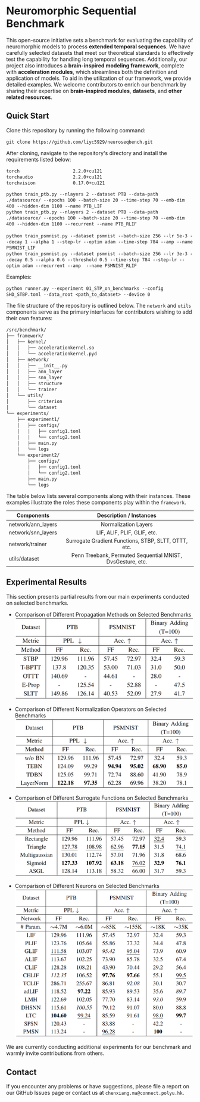 # Neuromorphic Sequential Benchmark

This open-source initiative sets a benchmark for evaluating the capability of neuromorphic models to process **extended temporal sequences**. We have carefully selected datasets that meet our theoretical standards to effectively test the capability for handling long temporal sequences. Additionally, our project also introduces a **brain-inspired modeling framework**, complete with **acceleration modules**, which streamlines both the definition and application of models. To aid in the utilization of our framework, we provide detailed examples. We welcome contributors to enrich our benchmark by sharing their expertise on **brain-inspired modules**, **datasets**, and **other related resources**.

## Quick Start

Clone this repository by running the following command:

```shell
git clone https://github.com/liyc5929/neuroseqbench.git
```

After cloning, navigate to the repository's directory and install the requirements listed below:

```shell
torch                    2.2.0+cu121
torchaudio               2.2.0+cu121
torchvision              0.17.0+cu121
```

```
python train_ptb.py --nlayers 2 --dataset PTB --data-path ./datasource/ --epochs 100 --batch-size 20 --time-step 70 --emb-dim 400 --hidden-dim 1100 --name PTB_LIF
python train_ptb.py --nlayers 2 --dataset PTB --data-path ./datasource/ --epochs 100 --batch-size 20 --time-step 70 --emb-dim 400 --hidden-dim 1100 --recurrent --name PTB_RLIF

python train_psmnist.py --dataset psmnist --batch-size 256 --lr 5e-3 --decay 1 --alpha 1 --step-lr --optim adam --time-step 784 --amp --name PSMNIST_LIF
python train_psmnist.py --dataset psmnist --batch-size 256 --lr 3e-3 --decay 0.5 --alpha 0.6 --threshold 0.5 --time-step 784 --step-lr --optim adam --recurrent --amp  --name PSMNIST_RLIF
```

Examples:
```
python runner.py --experiment 01_STP_on_benchmarks --config SHD_STBP.toml --data_root <path_to_dataset> --device 0
```


The file structure of the repository is outlined below. The `network` and `utils` components serve as the primary interfaces for contributors wishing to add their own features:

```
/src/benchmark/
├── framework/
│   ├── kernel/
│   │   ├── accelerationkernel.so
│   │   └── accelerationkernel.pyd
│   ├── network/
│   │   ├── __init__.py
│   │   ├── ann_layer
│   │   ├── snn_layer
│   │   ├── structure
│   │   └── trainer
│   └── utils/
│       ├── criterion
│       └── dataset
└── experiments/
    ├── experiment1/
    │   ├── configs/
    │   │   ├── config1.toml
    │   │   └── config2.toml
    │   ├── main.py
    │   └── logs
    └── experiment2/
        ├── configs/
        │   ├── config1.toml
        │   └── config2.toml
        ├── main.py
        └── logs
```

The table below lists several components along with their instances. These examples illustrate the roles these components play within the `framework`.

| Components         |                  Description / Instances                   |
| ------------------ | :--------------------------------------------------------: |
| network/ann_layers |                    Normalization Layers                    |
| network/snn_layers |                LIF, ALIF, PLIF, GLIF, etc.                 |
| network/trainer    |    Surrogate Gradient Functions, STBP, SLTT, OTTT, etc.    |
| utils/dataset      | Penn Treebank, Permuted Sequential MNIST, DvsGesture, etc. |



## Experimental Results

This section presents partial results from our main experiments conducted on selected benchmarks.

- Comparison of Different Propagation Methods on Selected Benchmarks![image-20240808162511322](./figures/image-20240808162511322.png)

- Comparison of Different Normalization Operators on Selected Benchmarks![image-20240808162813421](./figures/image-20240808162813421.png)

- Comparison of Different Surrogate Functions on Selected Benchmarks![image-20240808162854997](./figures/image-20240808162854997.png)

- Comparison of Different Neurons on Selected Benchmarks![image-20240808163004828](./figures/image-20240808163004828.png)

We are currently conducting additional experiments for our benchmark and warmly invite contributions from others.



## Contact

If you encounter any problems or have suggestions, please file a report on our GitHub Issues page or contact us at `chenxiang.ma@connect.polyu.hk`.